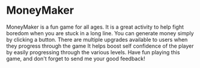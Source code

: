 # MoneyMaker
MoneyMaker is a fun game for all ages. It is a great activity to help fight boredom when you are stuck in a long line. You can generate money simply by clicking a button. There are multiple upgrades available to users when they progress through the game It helps boost self confidence of the player by easily progressing through the various levels. Have fun playing this game, and don't forget to send me your good feedback!

